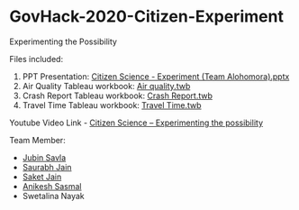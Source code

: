 # GovHack-2020-Citizen-Experiment
Experimenting the Possibility

Files included:
1. PPT Presentation: [Citizen Science - Experiment (Team Alohomora).pptx](https://github.com/govhack-alohomora/GovHack-2020-Citizen-Experiment/blob/master/Citizen%20Science%20-%20Experiment%20(Team%20Alohomora).pptx)
1. Air Quality Tableau workbook: [Air quality.twb](https://github.com/govhack-alohomora/GovHack-2020-Citizen-Experiment/blob/master/Air%20quality.twb)
1. Crash Report Tableau workbook: [Crash Report.twb](https://github.com/govhack-alohomora/GovHack-2020-Citizen-Experiment/blob/master/Crash%20Report.twb)
1. Travel Time Tableau workbook: [Travel Time.twb](https://github.com/govhack-alohomora/GovHack-2020-Citizen-Experiment/blob/master/Travel%20time.twb)

Youtube Video Link - [Citizen Science – Experimenting the possibility](https://youtu.be/ufSkkEI8sOU)

Team Member:
* [Jubin Savla](https://github.com/savlajubin)
* [Saurabh Jain](https://github.com/sorabh2008)
* [Saket Jain](https://github.com/saketj5)
* [Anikesh Sasmal](https://github.com/anikeshsasmal)
* Swetalina Nayak
